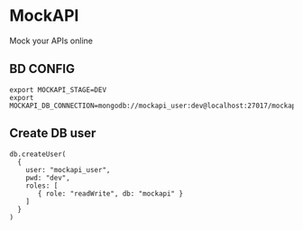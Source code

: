 # MockAPI
Mock your APIs online

## BD CONFIG
```
export MOCKAPI_STAGE=DEV
export MOCKAPI_DB_CONNECTION=mongodb://mockapi_user:dev@localhost:27017/mockapi
```

## Create DB user
```
db.createUser(
  {
    user: "mockapi_user",
    pwd: "dev",
    roles: [
       { role: "readWrite", db: "mockapi" }
    ]
  }
)
```